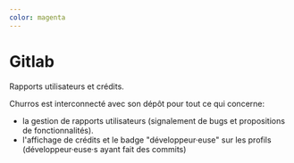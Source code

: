 ```yaml
---
color: magenta
---
```

# Gitlab

Rapports utilisateurs et crédits.

Churros est interconnecté avec son dépôt pour tout ce qui concerne:

- la gestion de rapports utilisateurs (signalement de bugs et propositions de fonctionnalités).
- l'affichage de crédits et le badge "développeur·euse" sur les profils (développeur·euse·s ayant fait des commits)
